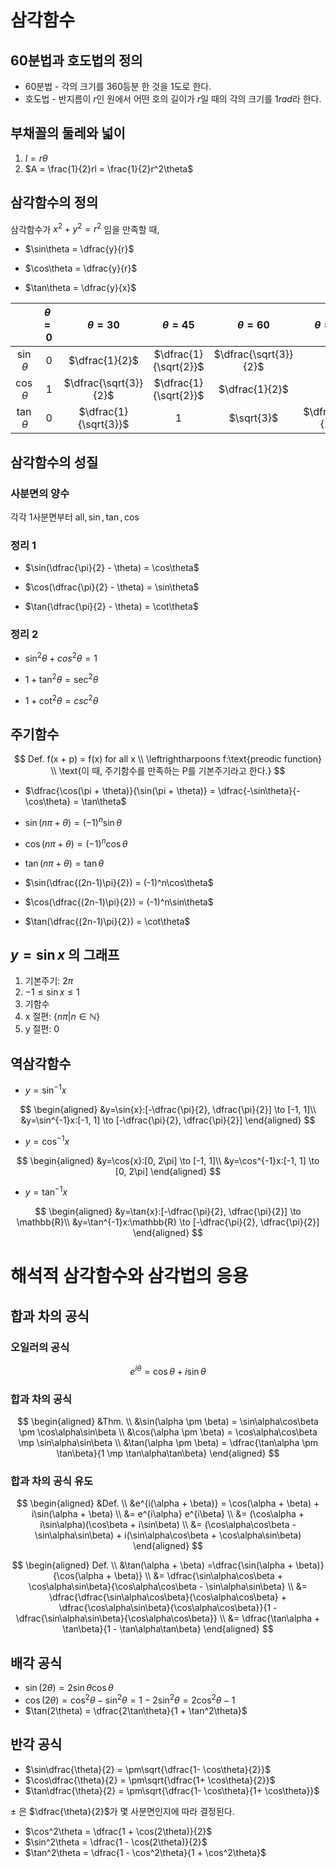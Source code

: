 # 삼각함수

## 60분법과 호도법의 정의

- 60분법 - 각의 크기를 360등분 한 것을 1도로 한다.
- 호도법 - 반지름이 $r$인 원에서 어떤 호의 길이가 $r$일 때의 각의 크기를 $1rad$라 한다.

## 부채꼴의 둘레와 넓이

1. $l = r\theta$
2. $A = \frac{1}{2}rl = \frac{1}{2}r^2\theta$


## 삼각함수의 정의

삼각함수가 $x^2 + y^2 = r^2$ 임을 만족할 때,

- $\sin\theta = \dfrac{y}{r}$


- $\cos\theta = \dfrac{y}{r}$


- $\tan\theta = \dfrac{y}{x}$

|              | $\theta = 0$ |     $\theta = 30$     |     $\theta = 45$     |     $\theta = 60$     |  $\theta = 90$   |
| :----------: | :----------: | :-------------------: | :-------------------: | :-------------------: | :--------------: |
| $\sin\theta$ |     $0$      |    $\dfrac{1}{2}$     | $\dfrac{1}{\sqrt{2}}$ | $\dfrac{\sqrt{3}}{2}$ |        1         |
| $\cos\theta$ |     $1$      | $\dfrac{\sqrt{3}}{2}$ | $\dfrac{1}{\sqrt{2}}$ |    $\dfrac{1}{2}$     |        0         |
| $\tan\theta$ |     $0$      | $\dfrac{1}{\sqrt{3}}$ |           1           |      $\sqrt{3}$       | $\dfrac{\pi}{2}$ |

## 삼각함수의 성질

### 사분면의 양수

각각 1사분면부터 $\text{all}, \sin, \tan, \cos$

### 정리 1

- 
  $\sin(\dfrac{\pi}{2} - \theta) = \cos\theta$

- $\cos(\dfrac{\pi}{2} - \theta) = \sin\theta$
- $\tan(\dfrac{\pi}{2} - \theta) = \cot\theta$


### 정리 2

- 
  $\sin^2\theta + cos^2\theta = 1$ 

- $1 + \tan^2\theta = \sec^2\theta$ 
- $1 + \cot^2\theta = csc^2\theta$


## 주기함수

$$
Def. f(x + p) = f(x) for all x \\
\leftrightharpoons f:\text{preodic function} \\
\text{이 때, 주기함수를 만족하는 P를 기본주기라고 한다.}
$$

- 
  $\dfrac{\cos(\pi + \theta)}{\sin(\pi + \theta)} = \dfrac{-\sin\theta}{-\cos\theta} = \tan\theta$ 

- $\sin(n\pi + \theta) = (-1)^n\sin\theta$ 
- $\cos(n\pi + \theta) = (-1)^n\cos\theta$ 
- $\tan(n\pi + \theta) = \tan\theta$ 
- $\sin(\dfrac{(2n-1)\pi}{2}) = (-1)^n\cos\theta$ 
- $\cos(\dfrac{(2n-1)\pi}{2}) = (-1)^n\sin\theta$
- $\tan(\dfrac{(2n-1)\pi}{2}) = \cot\theta$

## $y = \sin x$ 의 그래프

1. 기본주기: 2$\pi$
2. $-1 \le \sin x \le 1$
3. 기함수
4. x 절편: $\{n\pi | n \in \mathbb{N}\}$
5. y 절편: 0


## 역삼각함수

- $y=\sin^{-1}x$

$$
\begin{aligned}
&y=\sin{x}:[-\dfrac{\pi}{2}, \dfrac{\pi}{2}] \to [-1, 1]\\
&y=\sin^{-1}x:[-1, 1] \to [-\dfrac{\pi}{2}, \dfrac{\pi}{2}]
\end{aligned}
$$



- $y=\cos^{-1}x$

$$
\begin{aligned}
&y=\cos{x}:[0, 2\pi] \to [-1, 1]\\
&y=\cos^{-1}x:[-1, 1] \to [0, 2\pi]
\end{aligned}
$$



- $y=\tan^{-1}x$

$$
\begin{aligned}
&y=\tan{x}:[-\dfrac{\pi}{2}, \dfrac{\pi}{2}] \to \mathbb{R}\\
&y=\tan^{-1}x:\mathbb{R} \to [-\dfrac{\pi}{2}, \dfrac{\pi}{2}]
\end{aligned}
$$

# 해석적 삼각함수와 삼각법의 응용

## 합과 차의 공식

### 오일러의 공식

$$
e^{i\theta} = \cos\theta + i\sin\theta
$$

### 합과 차의 공식

$$
\begin{aligned}
&Thm. \\
&\sin(\alpha \pm \beta) = \sin\alpha\cos\beta \pm \cos\alpha\sin\beta \\
&\cos(\alpha \pm \beta) = \cos\alpha\cos\beta \mp \sin\alpha\sin\beta \\
&\tan(\alpha \pm \beta) = \dfrac{\tan\alpha \pm \tan\beta}{1 \mp \tan\alpha\tan\beta}
\end{aligned}
$$

### 합과 차의 공식 유도

$$
\begin{aligned}
&Def. \\
&e^{i(\alpha + \beta)} = \cos(\alpha + \beta) + i\sin(\alpha + \beta) \\
&= e^{i\alpha}  e^{i\beta} \\
&= (\cos\alpha + i\sin\alpha)(\cos\beta + i\sin\beta) \\
&= (\cos\alpha\cos\beta - \sin\alpha\sin\beta) + i(\sin\alpha\cos\beta + \cos\alpha\sin\beta)
\end{aligned}
$$

$$
\begin{aligned}
Def. \\
&\tan(\alpha + \beta) =\dfrac{\sin(\alpha + \beta)}{\cos(\alpha + \beta)} \\
&= \dfrac{\sin\alpha\cos\beta + \cos\alpha\sin\beta}{\cos\alpha\cos\beta - \sin\alpha\sin\beta} \\
&= \dfrac{\dfrac{\sin\alpha\cos\beta}{\cos\alpha\cos\beta} + \dfrac{\cos\alpha\sin\beta}{\cos\alpha\cos\beta}}{1 - \dfrac{\sin\alpha\sin\beta}{\cos\alpha\cos\beta}} \\
&= \dfrac{\tan\alpha + \tan\beta}{1 - \tan\alpha\tan\beta}
\end{aligned}
$$

## 배각 공식

- $\sin(2\theta) = 2\sin\theta\cos\theta$
- $\cos(2\theta) = \cos^2\theta-\sin^2\theta = 1 - 2\sin^2\theta = 2\cos^2\theta - 1$
- $\tan(2\theta) = \dfrac{2\tan\theta}{1 + \tan^2\theta}$


## 반각 공식

- $\sin\dfrac{\theta}{2} = \pm\sqrt{\dfrac{1- \cos\theta}{2}}$
- $\cos\dfrac{\theta}{2} = \pm\sqrt{\dfrac{1+ \cos\theta}{2}}$
- $\tan\dfrac{\theta}{2} = \pm\sqrt{\dfrac{1- \cos\theta}{1+ \cos\theta}}$

$\pm$ 은 $\dfrac{\theta}{2}$가 몇 사분면인지에 따라 결정된다.



- $\cos^2\theta = \dfrac{1 + \cos(2\theta)}{2}$
- $\sin^2\theta = \dfrac{1 - \cos(2\theta)}{2}$
- $\tan^2\theta = \dfrac{1 - \cos^2\theta}{1 + \cos^2\theta}$